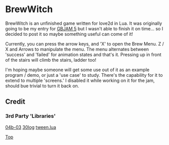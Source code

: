 # BrewWitch

BrewWitch is an unfinished game written for love2d in Lua. It was originally going to be my entry for [GBJAM 5]() but 
I wasn't able to finish it on time... so I decided to post it so maybe something useful can come of it!

Currently, you can press the arrow keys, and 'X' to open the Brew Menu. Z / X and Arrows to manipulate the menu.
The menu alternates between 'success' and 'failed' for animation states and that's it. Pressing up in front of the
stairs will climb the stairs, ladder too!

I'm hoping maybe someone will get some use out of it as an example program / demo, or just a 'use case' to study.
There's the capability for it to extend to multiple 'screens.' I disabled it while working on it for the jam, should
bue trivial to turn it back on.

## Credit

### 3rd Party 'Libraries'

[04b-03](http://www.dafont.com/04b-03.font)
[30log](https://github.com/Yonaba/30log)
[tween.lua](https://github.com/kikito/tween.lua)


[Top]

[Top]: #user-content-brewwitch